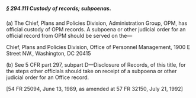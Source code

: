 ##### § 294.111 Custody of records; subpoenas. #####

(a) The Chief, Plans and Policies Division, Administration Group, OPM, has official custody of OPM records. A subpoena or other judicial order for an official record from OPM should be served on the—

Chief, Plans and Policies Division, Office of Personnel Management, 1900 E Street NW., Washington, DC 20415

(b) See 5 CFR part 297, subpart D—Disclosure of Records, of this title, for the steps other officials should take on receipt of a subpoena or other judicial order for an Office record.

[54 FR 25094, June 13, 1989, as amended at 57 FR 32150, July 21, 1992]